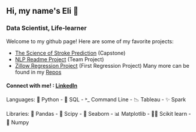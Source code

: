 ## Hi, my name's Eli 👋
### Data Scientist, Life-learner

Welcome to my github page! Here are some of my favorite projects:
- [The Science of Stroke Prediction](https://github.com/stroke-predictors/germain-capstone-stroke-prediction) (Capstone)
- [NLP Readme Project](https://github.com/CANDLES-NLP/readme-nlp-classification) (Team Project)
- [Zillow Regression Project](https://github.com/lopezelihezer/zillow_regression_project) (First Regression Project)
Many more can be found in my [Repos](https://github.com/lopezelihezer?tab=repositories)



#### Connect with me! : [LinkedIn](https://www.linkedin.com/in/lopezelihezer/)

Languages: 
🐍 Python - 🥞 SQL - ˃_ Command Line - 📉 Tableau - ✨ Spark

Libraries:
🐼 Pandas - 🧪 Scipy - 🌊 Seaborn - 📊 Matplotlib - 👩‍🔬 Scikit learn - 🔢 Numpy

 

